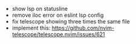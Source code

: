 - show lsp on statusline
- remove iloc error on eslint lsp config
- fix telescope showing three times the same file
- implement this: https://github.com/nvim-telescope/telescope.nvim/issues/621
